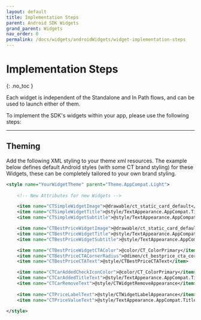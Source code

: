 ```yaml
---
layout: default
title: Implementation Steps
parent: Android SDK Widgets
grand_parent: Widgets
nav_order: 0
permalink: /docs/widgets/androidWidgets/widget-implementation-steps
---
```


# Implementation Steps
{: .no_toc }

Each widget is independent of the Standalone and In Path flows, and can be used to launch either of them.

To implement the SDK's widgets within your app, please use the following steps:

---

## Theming 

Add the following XML styling to your theme xml resources. The example below defines default Android styles (with some CT brand styling) for these Widgets,
these can be completely tailored to your own brand styling. 

````xml
<style name="YourWidgetTheme" parent="Theme.AppCompat.Light">
          
    <!-- New Attributes for new Widgets -->

    <item name="CTSimpleWidgetImage">@drawable/ct_static_card_default</item>
    <item name="CTSimpleWidgetTitle">@style/TextAppearance.AppCompat.Title</item>
    <item name="CTSimpleWidgetSubtitle">@style/TextAppearance.AppCompat.Body1</item>

    <item name="CTBestPriceWidgetImage">@drawable/ct_static_card_default</item>
    <item name="CTBestPriceWidgetTitle">@style/TextAppearance.AppCompat.Title</item>
    <item name="CTBestPriceWidgetSubtitle">@style/TextAppearance.AppCompat.Body1</item>

    <item name="CTBestPriceWidgetCTAColor">@color/CT_ColorPrimary</item>
    <item name="CTBestPriceCTACornerRadius">@dimen/ct_bestprice_cta_corner_radius</item>
    <item name="CTBestPriceCTAText">@style/CTBestPriceCTAText</item>

    <item name="CTCarAddedCheckIconColor">@color/CT_ColorPrimary</item>
    <item name="CTCarAddedTitleText">@style/TextAppearance.AppCompat.Title</item>
    <item name="CTCarRemoveText">@style/CTWidgetRemoveAppearance</item>
    
    <item name="CTPriceLabelText">@style/CTWidgetLabelAppearance</item>
    <item name="CTPriceValueText">@style/TextAppearance.AppCompat.Title</item>
    
</style>
````